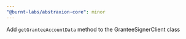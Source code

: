 ```yaml
---
"@burnt-labs/abstraxion-core": minor
---
```


Add `getGranteeAccountData` method to the GranteeSignerClient class
